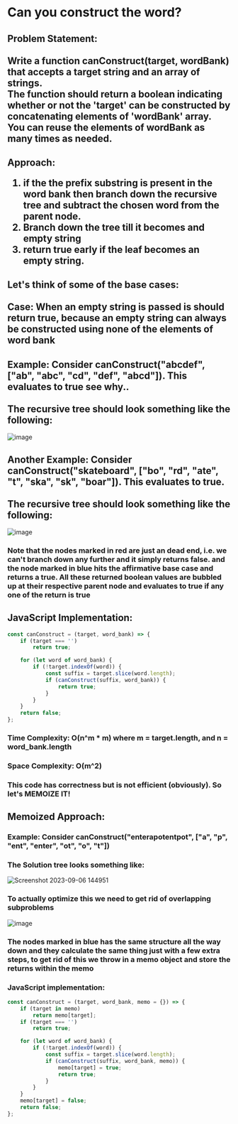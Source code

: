 # Can you construct the word?

## Problem Statement: <br> <br> Write a function canConstruct(target, wordBank) that accepts a target string and an array of strings. <br> The function should return a boolean indicating whether or not the 'target' can be constructed by concatenating elements of 'wordBank' array. <br> You can reuse the elements of wordBank as many times as needed.

## Approach: <ol> <li> if the the prefix substring is present in the word bank then branch down the recursive tree and subtract the chosen word from the parent node.  </li>  <li> Branch down the tree till it becomes and empty string </li> <li> return true early if the leaf becomes an empty string. </li> </ol>

## Let's think of some of the base cases: <br> <br> Case: When an empty string is passed is should return true, because an empty string can always be constructed using none of the elements of word bank

## Example: Consider canConstruct("abcdef", ["ab", "abc", "cd", "def", "abcd"]). This evaluates to true see why.. <br> <br> The recursive tree should look something like the following: 

![image](https://github.com/Penguin5681/Dynamic-Algorithms/assets/85027012/7bd12b57-0cd2-4458-8dde-20ce92b1bd65)

## Another Example: Consider canConstruct("skateboard", ["bo", "rd", "ate", "t", "ska", "sk", "boar"]). This evaluates to true.  <br> <br> The recursive tree should look something like the following: 
![image](https://github.com/Penguin5681/Dynamic-Algorithms/assets/85027012/6ac4ba9d-642f-4f07-95b4-c361f98e8916)


### Note that the nodes marked in red are just an dead end, i.e. we can't branch down any further and it simply returns false. and the node marked in blue hits the affirmative base case and returns a true. All these returned boolean values are bubbled up at their respective parent node and evaluates to true if any one of the return is true

## JavaScript Implementation: 
```javascript
const canConstruct = (target, word_bank) => {
    if (target === '') 
        return true;

    for (let word of word_bank) {
        if (!target.indexOf(word)) {
            const suffix = target.slice(word.length);
            if (canConstruct(suffix, word_bank)) {
                return true;
            }
        }
    }
    return false;
};
```
### Time Complexity: O(n^m * m) where m = target.length, and n = word_bank.length
### Space Complexity: O(m^2)

### This code has correctness but is not efficient (obviously). So let's MEMOIZE IT!

## Memoized Approach: 
### Example: Consider canConstruct("enterapotentpot", ["a", "p", "ent", "enter", "ot", "o", "t"])

### The Solution tree looks something like: 

![Screenshot 2023-09-06 144951](https://github.com/Penguin5681/Dynamic-Algorithms/assets/85027012/a5842c30-7fe9-4fd4-8285-21e6b9fb42a9)

### To actually optimize this we need to get rid of overlapping subproblems
![image](https://github.com/Penguin5681/Dynamic-Algorithms/assets/85027012/a4f3758e-2770-41fb-947a-c6c6fe8c5907)

### The nodes marked in blue has the same structure all the way down and they calculate the same thing just with a few extra steps, to get rid of this we throw in a memo object and store the returns within the memo

### JavaScript implementation:
```javascript
const canConstruct = (target, word_bank, memo = {}) => {
    if (target in memo) 
        return memo[target];
    if (target === '')
        return true;

    for (let word of word_bank) {
        if (!target.indexOf(word)) {
            const suffix = target.slice(word.length);
            if (canConstruct(suffix, word_bank, memo)) {
                memo[target] = true;
                return true;
            }
        }
    }
    memo[target] = false;
    return false;
};
```
